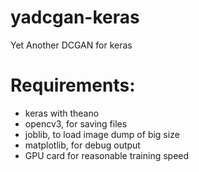 # yadcgan-keras
Yet Another DCGAN for keras

# Requirements:
- keras with theano
- opencv3, for saving files
- joblib, to load image dump of big size
- matplotlib, for debug output
- GPU card for reasonable training speed 
